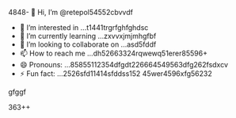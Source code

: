 4848- 👋 Hi, I’m @retepol54552cbvvdf
- 👀 I’m interested in ...t1441trgrfghfghdsc
- 🌱 I’m currently learning ...zxvvxjmjmhgfbf
- 💞️ I’m looking to collaborate on ...asd5fddf
- 📫 How to reach me ...dh52663324rqwewq51erer85596+
- 😄 Pronouns: ...85855112354dfgdt226664549563dfg262fsdxcv
- ⚡ Fun fact: ...2526sfd11414sfddss152
45wer4596xfg56232
<!---asd22222fgcvb because its `README.md` (tcvfdhis file) appears on your GitHub profile.54354wqewqehthht5
You can click the Preview link to take a look at your changes.
--->gfggf
363++
